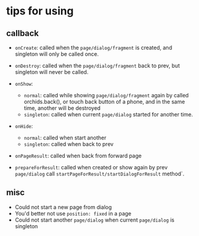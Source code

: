 # tips for using

## callback

* `onCreate`: called when the `page/dialog/fragment` is created, and singleton will only be called once.

* `onDestroy`: called when the `page/dialog/fragment` back to prev, but singleton will never be called.

* `onShow`:
    - `normal`: called while showing `page/dialog/fragment` again by called orchids.back(), or touch back button of a phone, and in the same time, another will be destroyed
    - `singleton`: called when current `page/dialog` started for another time.

* `onHide`:
    - `normal`: called when start another
    - `singleton`: called when back to prev

* `onPageResult`: called when back from forward page

* `prepareForResult`: called when created or show again by prev `page/dialog` call `startPageForResult/startDialogForResult` method`.

## misc

* Could not start a new page from dialog
* You'd better not use `position: fixed` in a page
* Could not start another `page/dialog` when current `page/dialog` is singleton
